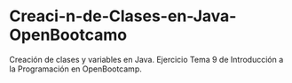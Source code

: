 # Creaci-n-de-Clases-en-Java-OpenBootcamo
Creación de clases y variables en Java. Ejercicio Tema 9 de Introducción a la Programación en OpenBootcamp.
